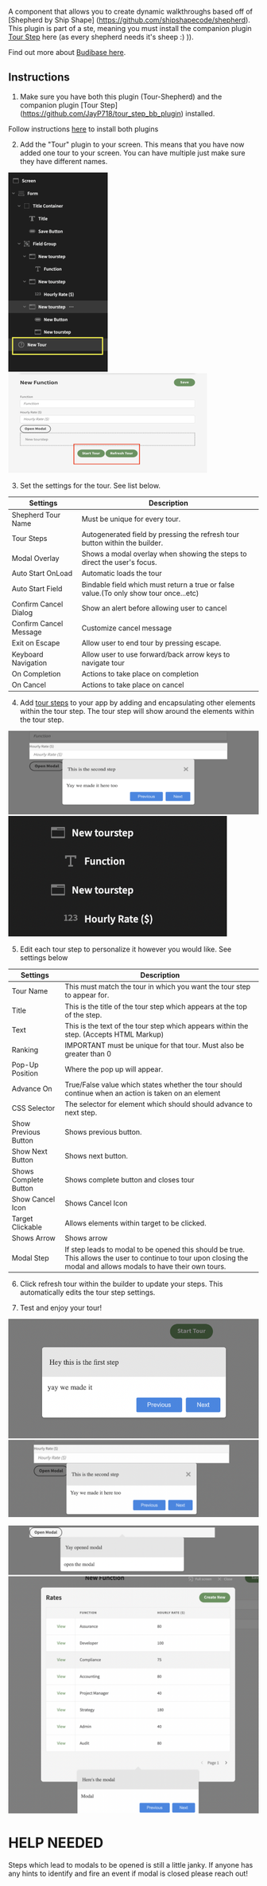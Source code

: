 


A component that allows you to create dynamic walkthroughs based off of [Shepherd by Ship Shape] (https://github.com/shipshapecode/shepherd). This plugin is part of a ste, meaning you must install the companion plugin [Tour Step](https://github.com/JayP718/tour_step_bb_plugin) here (as every shepherd needs it's sheep :) )).



Find out more about [Budibase here](https://github.com/Budibase/budibase).

## Instructions


1) Make sure you have both this plugin (Tour-Shepherd) and the companion plugin [Tour Step] (https://github.com/JayP718/tour_step_bb_plugin) installed.

Follow instructions [here](https://docs.budibase.com/docs/custom-plugin#:~:text=Importing%20plugins,pressing%20the%20Add%20plugin%20button.) to install both plugins

2) Add the "Tour" plugin to your screen. This means that you have now added one tour to your screen. You can have multiple just make sure they have different names.

![](assets/component_tree_tour_highlight-200x400.png)  ![](assets/screen_tour_highlight-400x200.png)

3) Set the settings for the tour. See list below.

|Settings | Description |
|------------- | ------------- |
|Shepherd Tour Name|Must be unique for every tour.  |
|Tour Steps|Autogenerated field by pressing the refresh tour button within the builder. |
|Modal Overlay|Shows a modal overlay when showing the steps to direct the user's focus. |
|Auto Start OnLoad|Automatic loads the tour|
|Auto Start Field|Bindable field which must return a true or false value.(To only show tour once...etc)|
|Confirm Cancel Dialog|Show an alert before allowing user to cancel|
|Confirm Cancel Message |Customize cancel message|
|Exit on Escape|Allow user to end tour by pressing escape.|
|Keyboard Navigation|Allow user to use forward/back arrow keys to navigate tour|
|On Completion|Actions to take place on completion|
|On Cancel|Actions to take place on cancel|

4) Add [tour steps](https://github.com/JayP718/tour_step_bb_plugin) to your app by adding and encapsulating other elements within the tour step. The tour step will show around the elements within the tour step.

![](assets/screen_tour_step-600x200.png)  ![](assets/encapsulated_tour_steps.png)

5) Edit each tour step to personalize it however you would like. See settings below

|Settings | Description |
|------------- | ------------- |
|Tour Name|This must match the tour in which you want the tour step to appear for. |
|Title|This is the title of the tour step which appears at the top of the step.|
|Text|This is the text of the tour step which appears within the step. (Accepts HTML Markup) |
|Ranking|IMPORTANT must be unique for that tour. Must also be greater than 0|
|Pop-Up Position|Where the pop up will appear.|
|Advance On|True/False value which states whether the tour should continue when an action is taken on an element|
|CSS Selector|The selector for element which should should advance to next step.|
|Show Previous Button|Shows previous button.|
|Show Next Button|Shows next button.|
|Shows Complete Button|Shows complete button and closes tour|
|Show Cancel Icon|Shows Cancel Icon|
|Target Clickable|Allows elements within target to be clicked.|
|Shows Arrow|Shows arrow|
|Modal Step|If step leads to modal to be opened this should be true. This allows the user to continue to tour upon closing the modal and allows modals to have their own tours.|

6) Click refresh tour within the builder to update your steps. This automatically edits the tour step settings.

7) Test and enjoy your tour!

![](assets/tour_demo_1.png)![](assets/tour_demo_2.png)

![](assets/tour_demo_3.png)![](assets/tour_demo_4.png)
# HELP NEEDED

Steps which lead to modals to be opened is still a little janky. If anyone has any hints to identify and fire an event if modal is closed please reach out!